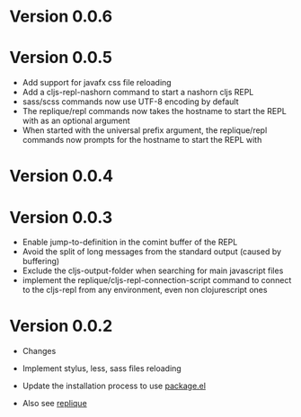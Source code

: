 # Version 0.0.6

# Version 0.0.5

- Add support for javafx css file reloading 
- Add a cljs-repl-nashorn command to start a nashorn cljs REPL
- sass/scss commands now use UTF-8 encoding by default 
- The replique/repl commands now takes the hostname to start the REPL with as an optional argument
- When started with the universal prefix argument, the replique/repl commands now prompts for the hostname to start the REPL with 

# Version 0.0.4

# Version 0.0.3

- Enable jump-to-definition in the comint buffer of the REPL
- Avoid the split of long messages from the standard output (caused by buffering)
- Exclude the cljs-output-folder when searching for main javascript files
- implement the replique/cljs-repl-connection-script command to connect to the cljs-repl
from any environment, even non clojurescript ones

# Version 0.0.2

* Changes

- Implement stylus, less, sass files reloading
- Update the installation process to use [package.el](https://www.emacswiki.org/emacs/ELPA)

- Also see [replique](https://github.com/EwenG/replique/blob/master/CHANGES.md)